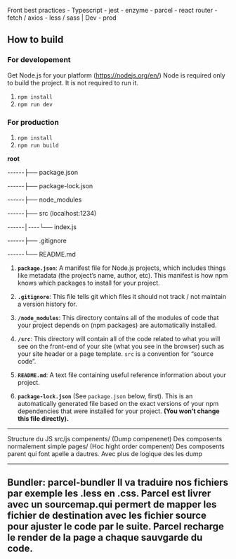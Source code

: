 Front best practices - Typescript - jest - enzyme - parcel - react router - fetch / axios - less / sass | Dev - prod

## How to build

### For developement

Get Node.js for your platform (https://nodejs.org/en/)
Node is required only to build the project. It is not required to run it.

1. `npm install`
2. `npm run dev`

### For production

1. `npm install`
2. `npm run build`




**root**

------├── package.json 

------├── package-lock.json 

------├── node_modules

------├── src (localhost:1234)

------│----└── index.js

------├── .gitignore

------└── README.md


1. **`package.json`**: A manifest file for Node.js projects, which includes things like metadata (the project’s name, author, etc). This manifest is how npm knows which packages to install for your project.

2.  **`.gitignore`**: This file tells git which files it should not track / not maintain a version history for.

3.  **`/node_modules`**: This directory contains all of the modules of code that your project depends on (npm packages) are automatically installed.

4.  **`/src`**: This directory will contain all of the code related to what you will see on the front-end of your site (what you see in the browser) such as your site header or a page template. `src` is a convention for “source code”.

5. **`README.md`**: A text file containing useful reference information about your project.

6. **`package-lock.json`** (See `package.json` below, first). This is an automatically generated file based on the exact versions of your npm dependencies that were installed for your project. **(You won’t change this file directly).**



------------------
Structure du JS 
src/js
    compenents/ (Dump compenenet) Des composents normalement simple
    pages/ (Hoc hight order compenent) Des composents parent qui font apelle a dautres. Avec plus de logique des les dump 

------------------
Bundler: parcel-bundler
Il va traduire nos fichiers par exemple les .less en .css. 
Parcel est livrer avec un sourcemap.qui permert de mapper les fichier de destination avec les fichier source pour ajuster le code par le suite.
Parcel recharge le render de la page a chaque sauvgarde du code.
 -------------------



